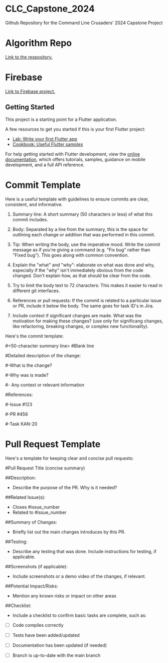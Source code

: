 # CLC_Capstone_2024

Github Repository for the Command Line Crusaders' 2024 Capstone Project

# Algorithm Repo
[Link to the respository.](https://github.com/bananaslamjamma/algorithm_main)

# Firebase
[Link to Firebase project.](https://console.firebase.google.com/u/0/project/keyfob-pj/firestore/databases/-default-/data)

## Getting Started

This project is a starting point for a Flutter application.

A few resources to get you started if this is your first Flutter project:

- [Lab: Write your first Flutter app](https://docs.flutter.dev/get-started/codelab)
- [Cookbook: Useful Flutter samples](https://docs.flutter.dev/cookbook)

For help getting started with Flutter development, view the
[online documentation](https://docs.flutter.dev/), which offers tutorials,
samples, guidance on mobile development, and a full API reference.



# Commit Template

Here is a useful template with guidelines to ensure commits are clear, consistent, and informative. 

1. Summary line: A short summary (50 characters or less) of what this commit includes.

2. Body: Separated by a line from the summary, this is the space for outlining each change or addition that was performed in this commit.

3. Tip: When writing the body, use the imperative mood. Write the commit message as if you're giving a command (e.g. "Fix bug" rather than "Fixed bug"). This goes along with common convention.

4. Explain the "what" and "why": elaborate on what was done and why, especially if the "why" isn't immediately obvious from the code changed. Don't explain how, as that should be clear from the code.

5. Try to limit the body text to 72 characters: This makes it easier to read in different git interfaces.

6. References or pull requests: If the commit is related to a particular issue or PR, include it below the body. The same goes for task ID's in Jira.

7. Include context if significant changes are made. What was the motivation for making these changes? (use only for significang changes, like refactoring, breaking changes, or complex new functionality).

Here's the commit template:

#<50-character summary line>
#Blank line

#Detailed description of the change:


#-What is the change?

#-Why was is made?

#- Any context or relevant information


#References:

#-Issue #123

#-PR #456

#-Task KAN-20



# Pull Request Template

Here's a template for keeping clear and concise pull requests:

#Pull Request Title (concise summary)

##Description: 
- Describe the purpose of the PR. Why is it needed?

##Related Issue(s):
- Closes #issue_number
- Related to #issue_number

##Summary of Changes:
- Briefly list out the main changes introduces by this PR.

##Testing:
- Describe any testing that was done. Include instructions for testing, if applicable.

##Screenshots (if applicable):
- Include screenshots or a demo video of the changes, if relevant.

##Potential Impact/Risks:
- Mention any known risks or impact on other areas

##Checklist: 
- Include a checklist to confirm basic tasks are complete, such as:

-[ ] Code compiles correctly

-[ ] Tests have been added/updated

-[ ] Documentation has been updated (if needed)

-[ ] Branch is up-to-date with the main branch


